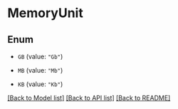 # MemoryUnit

## Enum


* `GB` (value: `"Gb"`)

* `MB` (value: `"Mb"`)

* `KB` (value: `"Kb"`)


[[Back to Model list]](../README.md#documentation-for-models) [[Back to API list]](../README.md#documentation-for-api-endpoints) [[Back to README]](../README.md)


